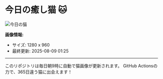 # 今日の癒し猫 🐱

![今日の猫](https://cdn2.thecatapi.com/images/8jc.jpg)

**画像情報:**
- サイズ: 1280 x 960
- 最終更新: 2025-08-09 01:25

---

このリポジトリは毎日朝9時に自動で猫画像が更新されます。
GitHub Actionsの力で、365日違う猫に出会えます！
